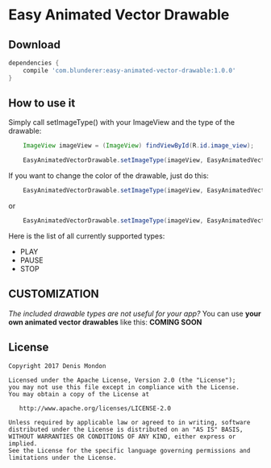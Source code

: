 Easy Animated Vector Drawable
============



Download
--------

```groovy
dependencies {
    compile 'com.blunderer:easy-animated-vector-drawable:1.0.0'
}
```


How to use it
-------------

Simply call setImageType() with your ImageView and the type of the drawable:
```java
    ImageView imageView = (ImageView) findViewById(R.id.image_view);

    EasyAnimatedVectorDrawable.setImageType(imageView, EasyAnimatedVectorDrawable.Type.PLAY);
```

If you want to change the color of the drawable, just do this:
```java
    EasyAnimatedVectorDrawable.setImageType(imageView, EasyAnimatedVectorDrawable.Type.PLAY, Color.RED);
```
or
```java
    EasyAnimatedVectorDrawable.setImageType(imageView, EasyAnimatedVectorDrawable.Type.PLAY, ContextCompat.getColor(context, R.color.red));
```

Here is the list of all currently supported types:
- PLAY
- PAUSE
- STOP


CUSTOMIZATION
-------------

*The included drawable types are not useful for your app?*
You can use **your own animated vector drawables** like this:
**COMING SOON**

License
-------

    Copyright 2017 Denis Mondon

    Licensed under the Apache License, Version 2.0 (the "License");
    you may not use this file except in compliance with the License.
    You may obtain a copy of the License at

       http://www.apache.org/licenses/LICENSE-2.0

    Unless required by applicable law or agreed to in writing, software
    distributed under the License is distributed on an "AS IS" BASIS,
    WITHOUT WARRANTIES OR CONDITIONS OF ANY KIND, either express or implied.
    See the License for the specific language governing permissions and
    limitations under the License.